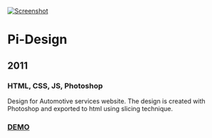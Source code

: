 [![Screenshot](https://github.com/pinco227/pino-automotive/blob/main/images/screenshot.png)](https://pinco227.github.io/pino-automotive/)
# Pi-Design
## 2011
### HTML, CSS, JS, Photoshop

Design for Automotive services website. The design is created with Photoshop and exported to html using slicing technique.

### [DEMO](https://pinco227.github.io/pino-automotive/)
